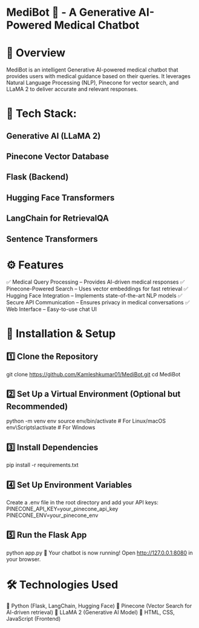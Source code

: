 # MediBot 🤖 - A Generative AI-Powered Medical Chatbot

# 📌 Overview
MediBot is an intelligent Generative AI-powered medical chatbot that provides users with medical guidance based on their queries. It leverages Natural Language Processing (NLP), Pinecone for vector search, and LLaMA 2 to deliver accurate and relevant responses.

# 🚀 Tech Stack:

## Generative AI (LLaMA 2)
## Pinecone Vector Database
## Flask (Backend)
## Hugging Face Transformers
## LangChain for RetrievalQA
## Sentence Transformers
# ⚙️ Features
✅ Medical Query Processing – Provides AI-driven medical responses
✅ Pinecone-Powered Search – Uses vector embeddings for fast retrieval
✅ Hugging Face Integration – Implements state-of-the-art NLP models
✅ Secure API Communication – Ensures privacy in medical conversations
✅ Web Interface – Easy-to-use chat UI

# 🚀 Installation & Setup
## 1️⃣ Clone the Repository
git clone https://github.com/Kamleshkumar01/MediBot.git
cd MediBot

## 2️⃣ Set Up a Virtual Environment (Optional but Recommended)
python -m venv env
source env/bin/activate   # For Linux/macOS
env\Scripts\activate      # For Windows

## 3️⃣ Install Dependencies
pip install -r requirements.txt

## 4️⃣ Set Up Environment Variables
Create a .env file in the root directory and add your API keys:
PINECONE_API_KEY=your_pinecone_api_key
PINECONE_ENV=your_pinecone_env

## 5️⃣ Run the Flask App
python app.py
🎉 Your chatbot is now running! Open http://127.0.0.1:8080 in your browser.


# 🛠️ Technologies Used
🔹 Python (Flask, LangChain, Hugging Face)
🔹 Pinecone (Vector Search for AI-driven retrieval)
🔹 LLaMA 2 (Generative AI Model)
🔹 HTML, CSS, JavaScript (Frontend)
